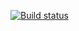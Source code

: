 [![Build status](https://ci.appveyor.com/api/projects/status/2lny4xji1k78r7c3?svg=true)](https://ci.appveyor.com/project/AnastasiyaRiabova/testmode)